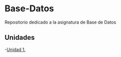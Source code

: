 # Base-Datos
Repositorio dedicado a la asignatura de Base de Datos

## Unidades

-[Unidad 1.](Unidad-1)
